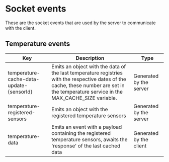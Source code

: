# Socket events

These are the socket events that are used by the server to communicate with the client.

## Temperature events

| Key             | Description                                                                | Type |
| ----------------- | ------------------------------------------------------------------ | ------ |
| temperature-cache-data-update-{sensorId} | Emits an object with the data of the last temperature registries with the respective dates of the cache, these number are set in the temperature service in the MAX_CACHE_SIZE variable. | Generated by the server |
| temperature-registered-sensors | Emits an object with the registered temperature sensors | Generated by the server |
| temperature-data | Emits an event with a payload containing the registered temperature sensors, awaits the 'response' of the last cached data | Generated by the client |

